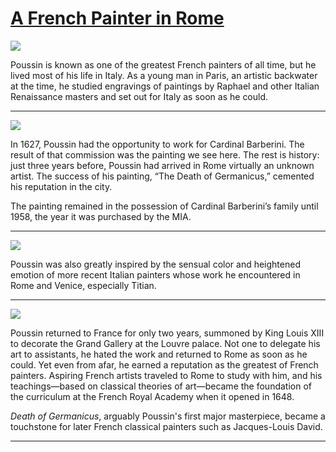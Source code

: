 # [A French Painter in Rome](http://artsmia.github.io/griot/#/stories/1132)

![](http://cdn.dx.artsmia.org/thumbs/tn_2014_TDX_MIAArtStories_381.jpg)

Poussin is known as one of the greatest French painters of all time, but he lived most of his life in Italy. As a young man in Paris, an artistic backwater at the time, he studied engravings of paintings by Raphael and other Italian Renaissance masters and set out for Italy as soon as he could.

---

![](http://cdn.dx.artsmia.org/thumbs/tn_2014_TDX_MIAArtStories_382.jpg)

In 1627, Poussin had the opportunity to work for Cardinal Barberini. The result of that commission was the painting we see here. The rest is history: just three years before, Poussin had arrived in Rome virtually an unknown artist. The success of his painting, “The Death of Germanicus,” cemented his reputation in the city.

The painting remained in the possession of Cardinal Barberini’s family until 1958, the year it was purchased by the MIA.

---

![](http://cdn.dx.artsmia.org/thumbs/tn_2014_TDX_MIAArtStories_385.jpg)

Poussin was also greatly inspired by the sensual color and heightened emotion of more recent Italian painters whose work he encountered in Rome and Venice, especially Titian.

---

![](http://cdn.dx.artsmia.org/thumbs/tn_2014_TDX_MIAArtStories_380.jpg)

Poussin returned to France for only two years, summoned by King Louis XIII to decorate the Grand Gallery at the Louvre palace. Not one to delegate his art to assistants, he hated the work and returned to Rome as soon as he could. Yet even from afar, he earned a reputation as the greatest of French painters. Aspiring French artists traveled to Rome to study with him, and his teachings—based on classical theories of art—became the foundation of the curriculum at the French Royal Academy when it opened in 1648.

*Death of Germanicus*, arguably Poussin's first major masterpiece, became a touchstone for later French classical painters such as Jacques-Louis David.

---
